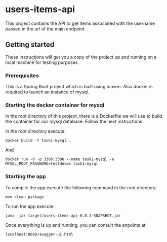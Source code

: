 # users-items-api
This project contains the API to get items associated with the username passed in the url of the main endpoint

## Getting started

These instructions will get you a copy of the project up and running on a local machine for testing purposes.

### Prerequisites

This is a Spring Boot project which is built using maven. Also docker is required to launch an instance of mysql.

### Starting the docker container for mysql

In the root directory of this project, there is a Dockerfile we will use to build the container for our mysql database. Follow the next instructions

In the root directory execute:

```
docker build -t task1-mysql .
```

And

```
docker run -d -p 3306:3306 --name task1-mysql -e MYSQL_ROOT_PASSWORD=testdevws task1-mysql
```

### Starting the app

To compile the app execute the following command in the root directory:
```
mvn clean package
```
To run the app execute:
```
java -jar target/users-items-api-0.0.1-SNAPSHOT.jar
```
Once everything is up and running, you can consult the enpoints at
```
localhost:8080/swagger-ui.html
```
